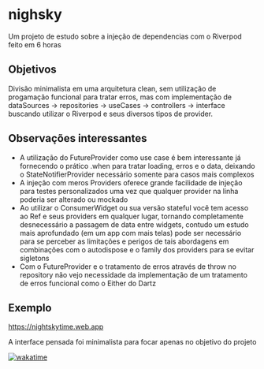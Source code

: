 # nighsky

Um projeto de estudo sobre a injeção de dependencias com o Riverpod feito em 6 horas

## Objetivos

Divisão minimalista em uma arquitetura clean, sem utilização de progamação funcional para tratar erros, mas com implementação de dataSources -> repositories -> useCases -> controllers -> interface buscando utilizar o Riverpod e seus diversos tipos de provider.

## Observações interessantes

- A utilização do FutureProvider como use case é bem interessante já fornecendo o prático .when para tratar loading, erros e o data, deixando o StateNotifierProvider necessário somente para casos mais complexos
- A injeção com meros Providers oferece grande facilidade de injeção para testes personalizados uma vez que qualquer provider na linha poderia ser alterado ou mockado
- Ao utilizar o ConsumerWidget ou sua versão stateful você tem acesso ao Ref e seus providers em qualquer lugar, tornando completamente desnecessário a passagem de data entre widgets, contudo um estudo mais aprofundado (em um app com mais telas) pode ser necessário para se perceber as limitações e perigos de tais abordagens em combinações com o autodispose e o family dos providers para se evitar sigletons
- Com o FutureProvider e o tratamento de erros através de throw no repository não vejo necessidade da implementação de um tratamento de erros funcional como o Either do Dartz

## Exemplo

<https://nightskytime.web.app>

A interface pensada foi minimalista para focar apenas no objetivo do projeto

[![wakatime](https://wakatime.com/badge/user/4cd35845-67d5-4f6d-964c-41c26658b197/project/a905ada9-9637-4288-8094-30b0b929ddaf.svg)](https://wakatime.com/badge/user/4cd35845-67d5-4f6d-964c-41c26658b197/project/a905ada9-9637-4288-8094-30b0b929ddaf)
